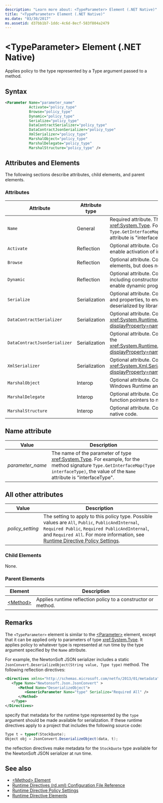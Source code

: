 ```yaml
---
description: "Learn more about: <TypeParameter> Element (.NET Native)"
title: "<TypeParameter> Element (.NET Native)"
ms.date: "03/30/2017"
ms.assetid: d37bb1b7-1ddc-4c6d-8ecf-583f804a2479
---
```

# \<TypeParameter> Element (.NET Native)

Applies policy to the type represented by a Type argument passed to a method.

## Syntax

```xml
<Parameter Name="parameter_name"
           Activate="policy_type"
           Browse="policy_type"
           Dynamic="policy_type"
           Serialize="policy_type"
           DataContractSerializer="policy_type"
           DataContractJsonSerializer="policy_type"
           XmlSerializer="policy_type"
           MarshalObject="policy_type"
           MarshalDelegate="policy_type"
           MarshalStructure="policy_type" />
```

## Attributes and Elements

The following sections describe attributes, child elements, and parent elements.

### Attributes

|Attribute|Attribute type|Description|
|---------------|--------------------|-----------------|
|`Name`|General|Required attribute. The name of the parameter of type <xref:System.Type>. For example, for the method signature `Type.GetInterfaceMap(Type interfaceType)`, the value of the `Name` attribute is "interfaceType".|
|`Activate`|Reflection|Optional attribute. Controls runtime access to constructors to enable activation of instances.|
|`Browse`|Reflection|Optional attribute. Controls querying for information about program elements, but does not enable any runtime access.|
|`Dynamic`|Reflection|Optional attribute. Controls runtime access to all type members, including constructors, methods, fields, properties, and events, to enable dynamic programming.|
|`Serialize`|Serialization|Optional attribute. Controls runtime access to constructors, fields, and properties, to enable type instances to be serialized and deserialized by libraries such as the Newtonsoft JSON serializer.|
|`DataContractSerializer`|Serialization|Optional attribute. Controls policy for serialization that uses the <xref:System.Runtime.Serialization.DataContractSerializer?displayProperty=nameWithType> class.|
|`DataContractJsonSerializer`|Serialization|Optional attribute. Controls policy for JSON serialization that uses the <xref:System.Runtime.Serialization.Json.DataContractJsonSerializer?displayProperty=nameWithType> class.|
|`XmlSerializer`|Serialization|Optional attribute. Controls policy for XML serialization that uses the <xref:System.Xml.Serialization.XmlSerializer?displayProperty=nameWithType> class.|
|`MarshalObject`|Interop|Optional attribute. Controls policy for marshaling reference types to Windows Runtime and COM.|
|`MarshalDelegate`|Interop|Optional attribute. Controls policy for marshaling delegate types as function pointers to native code.|
|`MarshalStructure`|Interop|Optional attribute. Controls policy for marshaling value types to native code.|

## Name attribute

|Value|Description|
|-----------|-----------------|
|*parameter_name*|The name of the parameter of type <xref:System.Type>. For example, for the method signature `Type.GetInterfaceMap(Type interfaceType)`, the value of the `Name` attribute is "interfaceType".|

## All other attributes

|Value|Description|
|-----------|-----------------|
|*policy_setting*|The setting to apply to this policy type. Possible values are `All`, `Public`, `PublicAndInternal`, `Required Public`, `Required PublicAndInternal`, and `Required All`. For more information, see [Runtime Directive Policy Settings](runtime-directive-policy-settings.md).|

### Child Elements

None.

### Parent Elements

|Element|Description|
|-------------|-----------------|
|[\<Method>](method-element-net-native.md)|Applies runtime reflection policy to a constructor or method.|

## Remarks

The `<TypeParameter>` element is similar to the [\<Parameter>](parameter-element-net-native.md) element, except that it can be applied only to parameters of type <xref:System.Type>. It applies policy to whatever type is represented at run time by the type argument specified by the `Name` attribute.

For example, the NewtonSoft JSON serializer includes a static `JsonConvert.DeserializeObject(String value, Type type)` method. The following reflection directives:

```xml
<Directives xmlns="http://schemas.microsoft.com/netfx/2013/01/metadata">
   <Type Name="Newtonsoft.Json.JsonConvert" >
      <Method Name="DeserializeObject">
         <GenericParameter Name="type" Serialize="Required All" />
      </Method>
   </Type>
</Directives>
```

specify that metadata for the runtime type represented by the `type` argument should be made available for serialization. If these runtime directives apply to a project that includes the following source code:

```csharp
Type t = typeof(StockQuote);
Object obj = JsonConvert.DeserializeObject(data, t);
```

the reflection directives make metadata for the `StockQuote` type available for the NewtonSoft JSON serializer at run time.

## See also

- [\<Method> Element](method-element-net-native.md)
- [Runtime Directives (rd.xml) Configuration File Reference](runtime-directives-rd-xml-configuration-file-reference.md)
- [Runtime Directive Policy Settings](runtime-directive-policy-settings.md)
- [Runtime Directive Elements](runtime-directive-elements.md)
